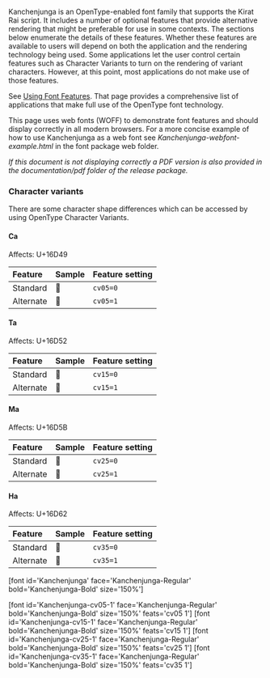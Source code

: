 
Kanchenjunga is an OpenType-enabled font family that supports the Kirat Rai script. It includes a number of optional features that provide alternative rendering that might be preferable for use in some contexts. The sections below enumerate the details of these features. Whether these features are available to users will depend on both the application and the rendering technology being used. Some applications let the user control certain features such as Character Variants to turn on the rendering of variant characters. However, at this point, most applications do not make use of those features.

See [Using Font Features](https://software.sil.org/fonts/features/). That page provides a comprehensive list of applications that make full use of the OpenType font technology.

This page uses web fonts (WOFF) to demonstrate font features and should display correctly in all modern browsers. For a more concise example of how to use Kanchenjunga as a web font see *Kanchenjunga-webfont-example.html* in the font package web folder. 

*If this document is not displaying correctly a PDF version is also provided in the documentation/pdf folder of the release package.*


### Character variants

There are some character shape differences which can be accessed by using OpenType Character Variants.

#### Ca 

<span class='affects'>Affects: U+16D49</span>

Feature        | Sample | Feature setting
:------------- | :--------------- | :------------- 
Standard | <span class='Kanchenjunga-R normal'>&#x16D49;</span>| `cv05=0`
Alternate | <span class='Kanchenjunga-cv05-1-R normal'>&#x16D49;</span>| `cv05=1`

#### Ta 

<span class='affects'>Affects: U+16D52</span>

Feature        | Sample | Feature setting
:------------- | :--------------- | :------------- 
Standard | <span class='Kanchenjunga-R normal'>&#x16D52;</span>| `cv15=0`
Alternate | <span class='Kanchenjunga-cv15-1-R normal'>&#x16D52;</span>| `cv15=1`

#### Ma 

<span class='affects'>Affects: U+16D5B</span>

Feature        | Sample | Feature setting
:------------- | :--------------- | :------------- 
Standard | <span class='Kanchenjunga-R normal'>&#x16D5B;</span>| `cv25=0`
Alternate | <span class='Kanchenjunga-cv25-1-R normal'>&#x16D5B;</span>| `cv25=1`

#### Ha 

<span class='affects'>Affects: U+16D62</span>

Feature        | Sample | Feature setting
:------------- | :--------------- | :------------- 
Standard | <span class='Kanchenjunga-R normal'>&#x16D62;</span>| `cv35=0`
Alternate | <span class='Kanchenjunga-cv35-1-R normal'>&#x16D62;</span>| `cv35=1`



[font id='Kanchenjunga' face='Kanchenjunga-Regular' bold='Kanchenjunga-Bold' size='150%']



[font id='Kanchenjunga-cv05-1' face='Kanchenjunga-Regular' bold='Kanchenjunga-Bold' size='150%' feats='cv05 1']
[font id='Kanchenjunga-cv15-1' face='Kanchenjunga-Regular' bold='Kanchenjunga-Bold' size='150%' feats='cv15 1']
[font id='Kanchenjunga-cv25-1' face='Kanchenjunga-Regular' bold='Kanchenjunga-Bold' size='150%' feats='cv25 1']
[font id='Kanchenjunga-cv35-1' face='Kanchenjunga-Regular' bold='Kanchenjunga-Bold' size='150%' feats='cv35 1']
